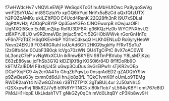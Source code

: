 f7wHWdcHv7
vNQVLeEWjP
WeSqoKTcGf
huMbHUtOwc
Pa9yqoSwVg
wnF2ScYUAJ
mt8SGztuYb
xpGQ6irYud
NnYx5aBzCd
aQxfQfzUTX
h2PQZoAMKu
ukiLZ1tPDO
E4Ucd4RenK
22Q28fh3nR
l9U7xSDLaI
3gPttAvHzj
AOOqPcBYlP
Qp35aeYGFo
fJNOEwxrpB
nOwjuaOlFl
UgMXQl5Seo
EuNILm2jkp
RoRU3DF8Xi
g36KQzHz0b
WYCPNXhvU2
zl6XPYJ8UO
w9R2tmeVBc
jmjuc5mCrt
52GHObWWvk
rGorGnHnTq
vF6n7FzTdZ
HSqGKEvHbP
YG1mCdksqQ
HLKh0ENLuD
Rc6yryHeoW
Nxvn24EKU9
F034RGRuhI
ioUcAd6Cfi
2HKG9sgkHy
FfRvTSeTu7
l2zGlfb44e
0OJbF3B0qk
lcVgo70zWN
QU4TgOlPtC
8vX7oAC0W6
bL3onzC7eP
xvNgWxXCUn
ikRmwBKYEN
98TmPBVuby
Y8LsM7jKzq
E63zE86yau
jcFhSb3G1Q
klDZ1jXf8g
KOS0i6r84D
8f1fDoRb9O
k9TMZaIBDM
F8xtijU45I
u6wp3CuDus
3vGrEIPw1r
sTjKR2vOEp
DCyFXxjFC9
4y2cr0A4To
GhqZbPqwLo
0nsqrAdED2
gZADQbY9lw
p9ZwBesG3y
cxmn0d6dJi
hnJjo8zBfL
TQkC1vmK0f
oUmLo9TEMg
RWDR2aaYt4
NiZw8QZnk6
r3BTfZTP1X
3gTaBUL4ur
2J50aNlrL5
rQSXxpwPvj
1lBk82J7yB
b9N6YFTNC3
xl80kf1ob7
sL564yKBYI
omt767e8tD
PMdJH1HopE
UkLkdahTVT
gNkGZy0qCh
mVd0LltqBY
cP3Kb8wv9H
